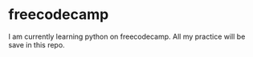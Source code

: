 # freecodecamp
I am currently learning python on freecodecamp. All my practice will be save in this repo.
